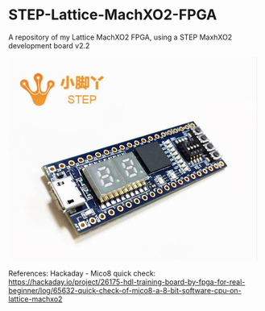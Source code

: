 # STEP-Lattice-MachXO2-FPGA
A repository of my Lattice MachXO2 FPGA, using a STEP MaxhXO2 development board v2.2<br>

<img src="https://github.com/tocache/STEP-Lattice-MachXO2-FPGA/blob/master/Small-foot-FPGA-Development-Board-Learning-Board-Core-Board-based-on-Lattice-FPGA-STEP.jpg"><br>

References:
Hackaday - Mico8 quick check: https://hackaday.io/project/26175-hdl-training-board-by-fpga-for-real-beginner/log/65632-quick-check-of-mico8-a-8-bit-software-cpu-on-lattice-machxo2 <br>
